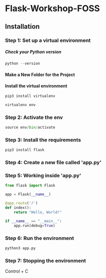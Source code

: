 # Flask-Workshop-FOSS

## Installation

### Step 1: Set up a virtual environment

##### Check your Python version

```python
python --version
```

#### Make a New Folder for the Project

#### Install the virtual environment

```python
pip3 install virtualenv
```
```python
virtualenv env
```

### Step 2: Activate the env

```python
source env/bin/activate
```
### Step 3: Install the requirements

```python
pip3 install flask
```

### Step 4: Create a new file called 'app.py'

### Step 5: Working inside 'app.py'

```python
from flask import Flask

app = Flask(__name__)

@app.route('/')
def index():
    return "Hello, World!"

if __name__ == "__main__":
    app.run(debug=True)
```

### Step 6: Run the environment

```python
python3 app.py
```

### Step 7: Stopping the environment

Control + C

